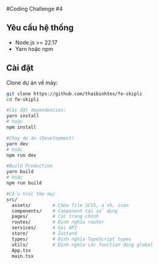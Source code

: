 #Coding Challenge #4


## **Yêu cầu hệ thống**
- Node.js >= 22.17
- Yarn hoặc npm

## **Cài đặt**
Clone dự án về máy:
```bash
git clone https://github.com/thaibinhtes/fe-skipli
cd fe-skipli

#Cài đặt dependencies:
yarn install
# hoặc
npm install

#Chạy dự án (Development)
yarn dev
# hoặc
npm run dev

#Build Production
yarn build
# hoặc
npm run build

#Cấu trúc thư mục
src/
  assets/        # Chứa file SCSS, ảnh, icon
  components/    # Component tái sử dụng
  pages/         # Các trang chính
  routes/        # Định nghĩa router
  services/      # Gọi API
  store/         # Zustand 
  types/         # Định nghĩa TypeScript types
  utils/         # Định nghĩa các function dùng global
  App.tsx
  main.tsx


